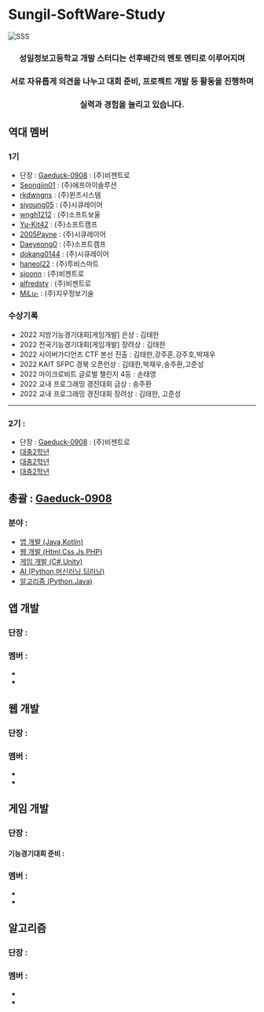 # Sungil-SoftWare-Study
![SSS](https://user-images.githubusercontent.com/82009667/186346518-da8b77d5-ff79-4f84-8240-f2c17936d9f0.png)

<div align="center">
  <h3> 성일정보고등학교 개발 스터디는 선후배간의 멘토 멘티로 이루어지며</h3>
  <h3> 서로 자유롭게 의견을 나누고 대회 준비, 프로젝트 개발 등 활동을 진행하며</h3>
  <h3> 실력과 경험을 늘리고 있습니다.</h3>
</div>

## 역대 멤버
### 1기 
- 단장 : [Gaeduck-0908](https://github.com/Gaeduck-0908) : (주)비젠트로
- [Seongjin01](https://github.com/Seongjin01) : (주)에프아이솔루션
- [rkdwngns](https://github.com/rkdwngns) : (주)윈즈시스템
- [siyoung05](https://github.com/siyoung05) : (주)시큐레이어
- [wngh1212](https://github.com/wngh1212) : (주)소프트보울
- [Yu-Kit42](https://github.com/Yu-Kit42) : (주)소프트캠프
- [2005Payne](https://github.com/2005Payne) : (주)시큐레이어
- [Daeyeong0](https://github.com/Daeyeong0) : (주)소프트캠프
- [dokang0144](https://github.com/dokang0144) : (주)시큐레이어
- [haneol22](https://github.com/haneol22) : (주)투비스마트
- [sjoonn](https://github.com/sjoonn) : (주)비젠트로
- [alfredsty](https://github.com/alfredsty) : (주)비젠트로
- [MiLu-](https://github.com/kojoonseong) : (주)지우정보기술

### 수상기록
- 2022 지방기능경기대회[게임개발] 은상 : 김태한
- 2022 전국기능경기대회[게임개발] 장려상 : 김태한
- 2022 사이버가디언즈 CTF 본선 진출 : 김태한,강주훈,강주호,박재우
- 2022 KAIT SFPC 경북 오픈런상 : 김태한,박재우,송주환,고준성
- 2022 마이크로비트 글로벌 챌린지 4등 : 손태영
- 2022 교내 프로그래밍 경진대회 금상 : 송주환
- 2022 교내 프로그래밍 경진대회 장려상 : 김태한, 고준성

---

### 2기 : 
- 단장 : [Gaeduck-0908](https://github.com/Gaeduck-0908) : (주)비젠트로
- [대충2학년](https://gitub.com/깃허브아이디)
- [대충2학년](https://gitub.com/깃허브아이디)
- [대충2학년](https://gitub.com/깃허브아이디)

## 총괄 : [Gaeduck-0908](https://github.com/Gaeduck-0908)

### 분야 :
- [앱 개발 (Java,Kotlin)](https://github.com/Sungil-SoftWare-Study/Sungil-SoftWare-Study/blob/main/Read/App_Readme)
- [웹 개발 (Html,Css,Js,PHP)](https://github.com/Sungil-SoftWare-Study/Sungil-SoftWare-Study/blob/main/Read/Web_Readme)
- [게임 개발 (C#,Unity)](https://github.com/Sungil-SoftWare-Study/Sungil-SoftWare-Study/blob/main/Read/Game_Readme)
- [AI (Python,머신러닝,딥러닝)](https://github.com/Sungil-SoftWare-Study/Sungil-SoftWare-Study/blob/main/Read/AI_Readme)
- [알고리즘 (Python,Java)](https://github.com/Sungil-SoftWare-Study/Sungil-SoftWare-Study/blob/main/Read/Algorithm_Readme)

## 앱 개발
### 단장 : 
### 멤버 :
- 
- 

## 웹 개발
### 단장 : 
### 멤버 :
-
-

## 게임 개발
### 단장 : 
#### 기능경기대회 준비 : 
### 멤버 :
-
-

## 알고리즘
### 단장 : 
### 멤버 :
-
-
